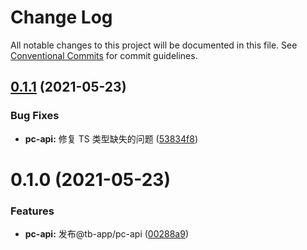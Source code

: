 # Change Log

All notable changes to this project will be documented in this file.
See [Conventional Commits](https://conventionalcommits.org) for commit guidelines.

## [0.1.1](https://github.com/noshower/tb-app/compare/@tb-app/pc-api@0.1.0...@tb-app/pc-api@0.1.1) (2021-05-23)

### Bug Fixes

- **pc-api:** 修复 TS 类型缺失的问题 ([53834f8](https://github.com/noshower/tb-app/commit/53834f83da5d30bf6b4098f46b07ada1631cf79e))

# 0.1.0 (2021-05-23)

### Features

- **pc-api:** 发布@tb-app/pc-api ([00288a9](https://github.com/noshower/tb-app/commit/00288a9450a94d04705a841143a5e9a8091c8ae9))

